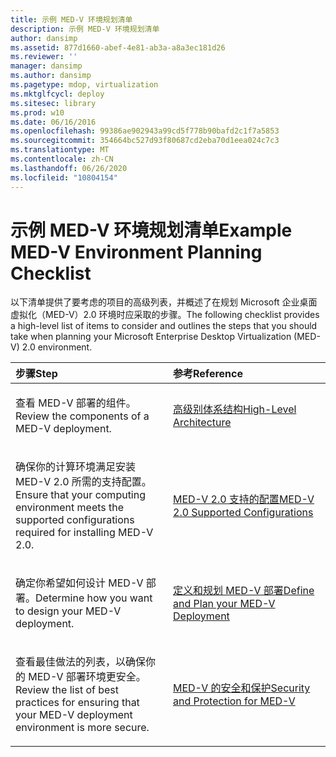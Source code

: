 ```yaml
---
title: 示例 MED-V 环境规划清单
description: 示例 MED-V 环境规划清单
author: dansimp
ms.assetid: 877d1660-abef-4e81-ab3a-a8a3ec181d26
ms.reviewer: ''
manager: dansimp
ms.author: dansimp
ms.pagetype: mdop, virtualization
ms.mktglfcycl: deploy
ms.sitesec: library
ms.prod: w10
ms.date: 06/16/2016
ms.openlocfilehash: 99386ae902943a99cd5f778b90bafd2c1f7a5853
ms.sourcegitcommit: 354664bc527d93f80687cd2eba70d1eea024c7c3
ms.translationtype: MT
ms.contentlocale: zh-CN
ms.lasthandoff: 06/26/2020
ms.locfileid: "10804154"
---
```

# <span data-ttu-id="39bd6-103">示例 MED-V 环境规划清单</span><span class="sxs-lookup"><span data-stu-id="39bd6-103">Example MED-V Environment Planning Checklist</span></span>


<span data-ttu-id="39bd6-104">以下清单提供了要考虑的项目的高级列表，并概述了在规划 Microsoft 企业桌面虚拟化（MED-V）2.0 环境时应采取的步骤。</span><span class="sxs-lookup"><span data-stu-id="39bd6-104">The following checklist provides a high-level list of items to consider and outlines the steps that you should take when planning your Microsoft Enterprise Desktop Virtualization (MED-V) 2.0 environment.</span></span>

<table>
<colgroup>
<col width="50%" />
<col width="50%" />
</colgroup>
<thead>
<tr class="header">
<th align="left"><span data-ttu-id="39bd6-105">步骤</span><span class="sxs-lookup"><span data-stu-id="39bd6-105">Step</span></span></th>
<th align="left"><span data-ttu-id="39bd6-106">参考</span><span class="sxs-lookup"><span data-stu-id="39bd6-106">Reference</span></span></th>
</tr>
</thead>
<tbody>
<tr class="odd">
<td align="left"><p><span data-ttu-id="39bd6-107">查看 MED-V 部署的组件。</span><span class="sxs-lookup"><span data-stu-id="39bd6-107">Review the components of a MED-V deployment.</span></span></p></td>
<td align="left"><p><a href="high-level-architecturemedv2.md" data-raw-source="[High-Level Architecture](high-level-architecturemedv2.md)"><span data-ttu-id="39bd6-108">高级别体系结构</span><span class="sxs-lookup"><span data-stu-id="39bd6-108">High-Level Architecture</span></span></a></p></td>
</tr>
<tr class="even">
<td align="left"><p><span data-ttu-id="39bd6-109">确保你的计算环境满足安装 MED-V 2.0 所需的支持配置。</span><span class="sxs-lookup"><span data-stu-id="39bd6-109">Ensure that your computing environment meets the supported configurations required for installing MED-V 2.0.</span></span></p></td>
<td align="left"><p><a href="med-v-20-supported-configurations.md" data-raw-source="[MED-V 2.0 Supported Configurations](med-v-20-supported-configurations.md)"><span data-ttu-id="39bd6-110">MED-V 2.0 支持的配置</span><span class="sxs-lookup"><span data-stu-id="39bd6-110">MED-V 2.0 Supported Configurations</span></span></a></p></td>
</tr>
<tr class="odd">
<td align="left"><p><span data-ttu-id="39bd6-111">确定你希望如何设计 MED-V 部署。</span><span class="sxs-lookup"><span data-stu-id="39bd6-111">Determine how you want to design your MED-V deployment.</span></span></p></td>
<td align="left"><p><a href="define-and-plan-your-med-v-deployment.md" data-raw-source="[Define and Plan your MED-V Deployment](define-and-plan-your-med-v-deployment.md)"><span data-ttu-id="39bd6-112">定义和规划 MED-V 部署</span><span class="sxs-lookup"><span data-stu-id="39bd6-112">Define and Plan your MED-V Deployment</span></span></a></p></td>
</tr>
<tr class="even">
<td align="left"><p><span data-ttu-id="39bd6-113">查看最佳做法的列表，以确保你的 MED-V 部署环境更安全。</span><span class="sxs-lookup"><span data-stu-id="39bd6-113">Review the list of best practices for ensuring that your MED-V deployment environment is more secure.</span></span></p></td>
<td align="left"><p><a href="security-and-protection-for-med-v.md" data-raw-source="[Security and Protection for MED-V](security-and-protection-for-med-v.md)"><span data-ttu-id="39bd6-114">MED-V 的安全和保护</span><span class="sxs-lookup"><span data-stu-id="39bd6-114">Security and Protection for MED-V</span></span></a></p></td>
</tr>
</tbody>
</table>

 

 

 





